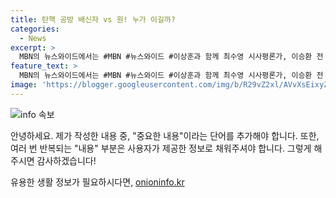 ```yaml
---
title: 탄핵 공방 배신자 vs 원! 누가 이길까?
categories:
  - News
excerpt: >
  MBN의 뉴스와이드에서는 #MBN #뉴스와이드 #이상훈과 함께 최수영 시사평론가, 이승환 전 대통령실 행정관, 박창환 장안대 특임교수, 여선웅 전 청와대 행정관이 참여하는 토론이 이어졌다. 국민의힘 당권주자들인 나경원, 원희룡, 윤상현, 한동훈이 비전발표회에서 화기애애한 분위기와 네거티브한 원한, 후원금 마감 등에 대한 논의가 이뤄졌다. 또한, 박근혜 전 대통령 탄핵과 관련한 인용한, 배현진의 친윤 계파와의 크로스 공방에 대한 이야기도 소개되었다.
feature_text: >
  MBN의 뉴스와이드에서는 #MBN #뉴스와이드 #이상훈과 함께 최수영 시사평론가, 이승환 전 대통령실 행정관, 박창환 장안대 특임교수, 여선웅 전 청와대 행정관이 참여하는 토론이 이어졌다. 국민의힘 당권주자들인 나경원, 원희룡, 윤상현, 한동훈이 비전발표회에서 화기애애한 분위기와 네거티브한 원한, 후원금 마감 등에 대한 논의가 이뤄졌다. 또한, 박근혜 전 대통령 탄핵과 관련한 인용한, 배현진의 친윤 계파와의 크로스 공방에 대한 이야기도 소개되었다.
image: 'https://blogger.googleusercontent.com/img/b/R29vZ2xl/AVvXsEixyZcFfHzMRdzZMjFBmAUKJYCLCGyLL1o632UiGVXcaFdKo_bkvkuCioo0uUKlGfBVcT3P84aROyZIXSBEx3Aw5nCQ3pTgDom1WDC4m8eifvWiAmWEEVb4x6G_l8C0QH225ldMjyaFvpxGEBGNO37VmDTDMHGhJPq73UglMfDca1-0aw/s1600/blogspot.png'
---
```


<p><img src="https://blogger.googleusercontent.com/img/b/R29vZ2xl/AVvXsEixyZcFfHzMRdzZMjFBmAUKJYCLCGyLL1o632UiGVXcaFdKo_bkvkuCioo0uUKlGfBVcT3P84aROyZIXSBEx3Aw5nCQ3pTgDom1WDC4m8eifvWiAmWEEVb4x6G_l8C0QH225ldMjyaFvpxGEBGNO37VmDTDMHGhJPq73UglMfDca1-0aw/s1600/blogspot.png" alt="info 속보" /></p>

<p>안녕하세요. 제가 작성한 내용 중, "중요한 내용"이라는 단어를 추가해야 합니다. 또한, 여러 번 반복되는 "내용" 부분은 사용자가 제공한 정보로 채워주셔야 합니다. 그렇게 해주시면 감사하겠습니다!</p>
유용한 생활 정보가 필요하시다면, <a href="https://onioninfo.kr" rel="dofollow">onioninfo.kr</a>


